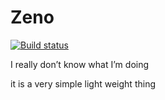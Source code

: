 # Zeno

[![Build status](https://github.com/ChillPapa/Zeno/workflows/CI/badge.svg)](https://github.com/ChillPapa/Zeno/actions)

I really don’t know what I’m doing

it is a very simple light weight thing
